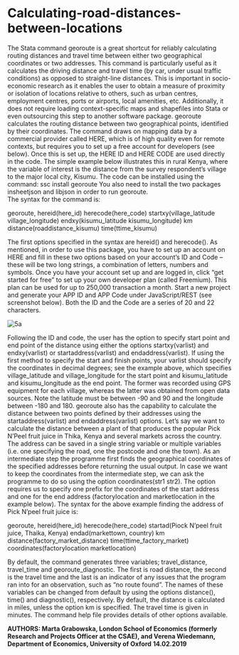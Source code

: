 # Calculating-road-distances-between-locations
The Stata command georoute  is a great shortcut for reliably calculating routing distances and travel time between either two geographical coordinates or two addresses. This command is particularly useful as it calculates the driving distance and travel time (by car, under usual traffic conditions) as opposed to straight-line distances. 
This is important in socio-economic research as it enables the user to obtain a measure of proximity or isolation of locations relative to others, such as urban centres, employment centres, ports or airports, local amenities, etc. 
Additionally, it does not require loading context-specific maps and shapefiles into Stata or even outsourcing this step to another software package. georoute calculates the routing distance between two geographical points, identified by their coordinates. The command draws on mapping data by a commercial provider called HERE, which is of high quality even for remote contexts, but requires you to set up a free account for developers (see below). Once this is set up, the HERE ID and HERE CODE are used directly in the code. 
The simple example below illustrates this in rural Kenya, where the variable of interest is the distance from the survey respondent’s village to the major local city, Kisumu. The code can be installed using the command:
ssc install georoute
You also need to install the two packages insheetjson and libjson in order to run georoute.  
The syntax for the command is: 

georoute, hereid(here_id) herecode(here_code) startxy(village_latitude village_longitude) endxy(kisumu_latitude kisumu_longitude) km distance(roaddistance_kisumu) time(ttime_kisumu)

The first options specified in the syntax are hereid() and herecode(). As mentioned, in order to use this package, you have to set up an account on HERE and fill in these two options based on your account’s ID and Code – these will be two long strings, a combination of letters, numbers and symbols. Once you have your account set up and are logged in, click “get started for free” to set up your own developer plan (called Freemium). This plan can be used for up to 250,000 transaction a month. Start a new project and generate your APP ID and APP Code under JavaScript/REST (see screenshot below). Both the ID and the Code are a series of 20 and 22 characters. 

![5a](https://github.com/csae-coders-corner/Calculating-road-distances-between-locations/assets/148211163/a8ba3d24-307b-457a-9bef-fd9a30775ee4)

Following the ID and code, the user has the option to specify start point and end point of the distance using either the options startxy(varlist) and endxy(varlist) or startaddress(varlist) and endaddress(varlist). If using the first method to specify the start and finish points, your varlist should specify the coordinates in decimal degrees; see the example above, which specifies village_latitude and village_longitude for the start point and kisumu_latitude and kisumu_longitude as the end point. The former was recorded using GPS equipment for each village, whereas the latter was obtained from open data sources. Note the latitude must be between -90 and 90 and the longitude between -180 and 180. 
georoute also has the capability to calculate the distance between two points defined by their addresses using the startaddress(varlist) and endaddress(varlist) options. Let’s say we want to calculate the distance between a plant of that produces the popular Pick N’Peel fruit juice in Thika, Kenya and several markets across the country. The address can be saved in a single string variable or multiple variables (i.e. one specifying the road, one the postcode and one the town). 
As an intermediate step the programme first finds the geographical coordinates of the specified addresses before returning the usual output. In case we want to keep the coordinates from the intermediate step, we can ask the programme to do so using the option coordinates(str1 str2). The option requires us to specify one prefix for the coordinates of the start address and one for the end address (factorylocation and marketlocation in the example below). 
The syntax for the above example finding the address of Pick N’peel fruit juice is:

georoute, hereid(here_id) herecode(here_code) startad(Piock N’peel fruit juice, Thaika, Kenya)  endad(markettown, country) km distance(factory_market_distance) time(ttime_factory_market) coordinates(factorylocation marketlocation) 

By default, the command generates three variables; travel_distance, travel_time and georoute_diagnostic. The first is road distance, the second is the travel time and the last is an indicator of any issues that the program ran into for an observation, such as “no route found”. The names of these variables can be changed from default by using the options distance(), time() and diagnostic(), respectively. By default, the distance is calculated in miles, unless the option km is specified. The travel time is given in minutes. The command help file provides details of other options available.

**AUTHORS: Marta Grabowska, London School of Economics (formerly Research and Projects Officer at the CSAE), and Verena Wiedemann, Department of Economics, University of Oxford**
**14.02.2019**
